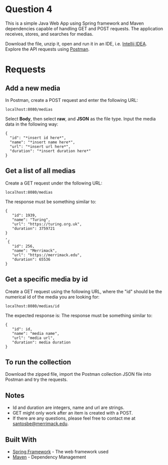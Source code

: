 # Question 4 
This is a simple Java Web App using Spring framework and Maven dependencies capable of handling GET and POST requests. The application receives, stores, and searches for medias.

Download the file, unzip it, open and run it in an IDE, i.e. [Intellij IDEA](https://www.jetbrains.com/idea/download/#section=windows).
Explore the API requests using [Postman](https://getpostman.com).

# Requests

## Add a new media
In Postman, create a POST request and enter the following URL:
```
localhost:8080/medias
```
Select **Body**, then select **raw**, and **JSON** as the file type.
Input the media data in the following way:
```
{
  "id": "*insert id here*",
  "name": "*insert name here*",
  "url": "*insert url here*",
  "duration": "*insert duration here*"
}
```
## Get a list of all medias
Create a GET request under the following URL:
```
localhost:8080/medias
```
The response must be something similar to:
 ```
 {
	"id": 1939,
	"name": "Turing",
	"url": "https://turing.org.uk",
	"duration": 3759721
 }
 ,
  {
	"id": 256,
	"name": "Merrimack",
	"url": "https://merrimack.edu",
	"duration": 65536
}
 ```

## Get a specific media by id
Create a GET request using the following URL, where the "id" should be the numerical id of the media you are looking for:
```
localhost:8080/medias/id
```
The expected response is:
The response must be something similar to:
 ```
 {
	"id": id,
	"name": "media name",
	"url": "media url",
	"duration": media duration
 }
```

## To run the collection
Download the zipped file, import the Postman collection JSON file into Postman and try the requests.

## Notes
- Id and duration are integers, name and url are strings.
- GET might only work after an item is created with a POST.
- If there are any questions, please feel free to contact me at [santosbe@merrimack.edu](mailto:santosbe@merrimack.edu).

## Built With

* [Spring Framework](https://spring.io/projects/spring-framework) - The web framework used
* [Maven](https://maven.apache.org/) - Dependency Management
